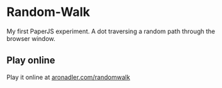 # Random-Walk
My first PaperJS experiment. A dot traversing a random path through the browser window.

## Play online
Play it online at [aronadler.com/randomwalk](http://aronadler.com/randomwalk/)